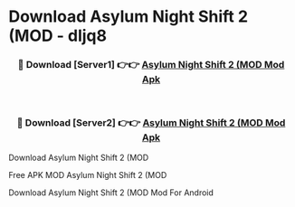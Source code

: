 # Download Asylum Night Shift 2 (MOD - dljq8



<div align="center">
<h3>🔴 Download [Server1] 👉👉 <a href="https://momento.my/?title=Asylum_Night_Shift_2_(MOD">Asylum Night Shift 2 (MOD Mod Apk</a></h3><br>

<h3>🔴 Download [Server2] 👉👉 <a href="https://momento.my/?title=Asylum_Night_Shift_2_(MOD">Asylum Night Shift 2 (MOD Mod Apk</a></h3>
</div>



Download Asylum Night Shift 2 (MOD 

Free APK MOD Asylum Night Shift 2 (MOD 

Download Asylum Night Shift 2 (MOD Mod For Android
